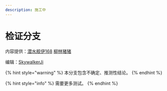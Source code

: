 ```yaml
---
description: 施工中
---
```


# 检证分支

内容提供：[潜水舰伊168](https://bbs.nga.cn/nuke.php?func=ucp&uid=38318084)  [柳林猪猪](https://bbs.nga.cn/nuke.php?func=ucp&uid=148234)

编辑：[SkywalkerJi](https://twitter.com/Skywalker_Ji)

{% hint style="warning" %}
本分支包含不确定、推测性结论。
{% endhint %}

{% hint style="info" %}
需要更多测试。
{% endhint %}

